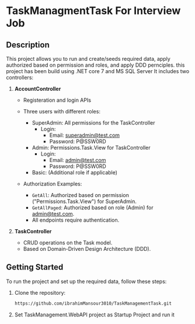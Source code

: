 # TaskManagmentTask For Interview Job

## Description

This project allows you to run and create/seeds required data, apply authorized based on permission and roles, and apply DDD pernciples.
this project has been build using .NET core 7 and MS SQL Server 
It includes two controllers:
1. **AccountController**
   - Registeration and login APIs
   - Three users with different roles:
      - SuperAdmin: All permissions for the TaskController
        - Login:
          - Email: superadmin@test.com
          - Password: P@SSW0RD
      - Admin: Permissions.Task.View for TaskController
        - Login:
          - Email: admin@test.com
          - Password: P@SSW0RD
      - Basic: (Additional role if applicable)

   - Authorization Examples:
      - `GetAll`: Authorized based on permission ("Permissions.Task.View") for SuperAdmin.
      - `GetAllPaged`: Authorized based on role (Admin) for admin@test.com.
      - All endpoints require authentication.

2. **TaskController**
   - CRUD operations on the Task model.
   - Based on Domain-Driven Design Architecture (DDD).

## Getting Started

To run the project and set up the required data, follow these steps:

1. Clone the repository:

   ```bash
   https://github.com/ibrahimMansour3010/TaskManagementTask.git
2. Set TaskManagement.WebAPI project as Startup Project and run it
